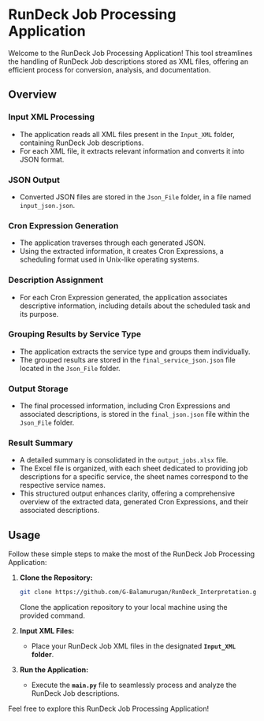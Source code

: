 # RunDeck Job Processing Application

Welcome to the RunDeck Job Processing Application! This tool streamlines the handling of RunDeck Job descriptions stored as XML files, offering an efficient process for conversion, analysis, and documentation.

## Overview

### Input XML Processing

- The application reads all XML files present in the `Input_XML` folder, containing RunDeck Job descriptions.
- For each XML file, it extracts relevant information and converts it into JSON format.

### JSON Output

- Converted JSON files are stored in the `Json_File` folder, in a file named `input_json.json`.

### Cron Expression Generation

- The application traverses through each generated JSON.
- Using the extracted information, it creates Cron Expressions, a scheduling format used in Unix-like operating systems.

### Description Assignment

- For each Cron Expression generated, the application associates descriptive information, including details about the scheduled task and its purpose.
  
### Grouping Results by Service Type

- The application extracts the service type and groups them individually.
- The grouped results are stored in the `final_service_json.json` file located in the `Json_File` folder.

### Output Storage

- The final processed information, including Cron Expressions and associated descriptions, is stored in the `final_json.json` file within the `Json_File` folder.

### Result Summary

- A detailed summary is consolidated in the `output_jobs.xlsx` file.
- The Excel file is organized, with each sheet dedicated to providing job descriptions for a specific service, the sheet names correspond to the respective service names.
- This structured output enhances clarity, offering a comprehensive overview of the extracted data, generated Cron Expressions, and their associated descriptions.


## Usage

Follow these simple steps to make the most of the RunDeck Job Processing Application:

1. **Clone the Repository:**
    ```bash
    git clone https://github.com/G-Balamurugan/RunDeck_Interpretation.git
    ```
    Clone the application repository to your local machine using the provided command.

2. **Input XML Files:**
    - Place your RunDeck Job XML files in the designated **`Input_XML` folder**.

3. **Run the Application:**
    - Execute the **`main.py`** file to seamlessly process and analyze the RunDeck Job descriptions.

Feel free to explore this RunDeck Job Processing Application!
